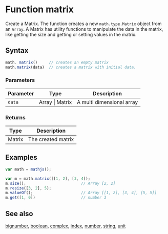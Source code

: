 # Function matrix

Create a Matrix. The function creates a new `math.type.Matrix` object from
an `Array`. A Matrix has utility functions to manipulate the data in the
matrix, like getting the size and getting or setting values in the matrix.


## Syntax

```js
math. matrix()     // creates an empty matrix
math.matrix(data)  // creates a matrix with initial data.
```

### Parameters

Parameter | Type | Description
--------- | ---- | -----------
`data` | Array &#124; Matrix | A multi dimensional array

### Returns

Type | Description
---- | -----------
Matrix | The created matrix


## Examples

```js
var math = mathjs();

var m = math.matrix([[1, 2], [3, 4]);
m.size();                        // Array [2, 2]
m.resize([3, 2], 5);
m.valueOf();                     // Array [[1, 2], [3, 4], [5, 5]]
m.get([1, 0])                    // number 3
```


## See also

[bignumber](bignumber.md),
[boolean](boolean.md),
[complex](complex.md),
[index](index.md),
[number](number.md),
[string](string.md),
[unit](unit.md)


<!-- Note: This file is automatically generated from source code comments. Changes made in this file will be overridden. -->
